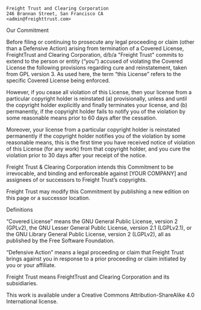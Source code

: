 # 

    Freight Trust and Clearing Corporation
    246 Brannan Street, San Francisco CA
    <admin@freighttrust.com>

Our Commitment

Before filing or continuing to prosecute any legal proceeding or claim
(other than a Defensive Action) arising from termination of a Covered
License, FreightTrust and Clearing Corporation, d/b/a "Freight Trust"
commits to extend to the person or entity (“you”) accused of violating
the Covered License the following provisions regarding cure and
reinstatement, taken from GPL version 3. As used here, the term “this
License” refers to the specific Covered License being enforced.

However, if you cease all violation of this License, then your license
from a particular copyright holder is reinstated (a) provisionally,
unless and until the copyright holder explicitly and finally terminates
your license, and (b) permanently, if the copyright holder fails to
notify you of the violation by some reasonable means prior to 60 days
after the cessation.

Moreover, your license from a particular copyright holder is reinstated
permanently if the copyright holder notifies you of the violation by
some reasonable means, this is the first time you have received notice
of violation of this License (for any work) from that copyright holder,
and you cure the violation prior to 30 days after your receipt of the
notice.

Freight Trust & Clearing Corporation intends this Commitment to be
irrevocable, and binding and enforceable against \[YOUR COMPANY\] and
assignees of or successors to Freight Trust’s copyrights.

Freight Trust may modify this Commitment by publishing a new edition on
this page or a successor location.

Definitions

“Covered License” means the GNU General Public License, version 2
(GPLv2), the GNU Lesser General Public License, version 2.1 (LGPLv2.1),
or the GNU Library General Public License, version 2 (LGPLv2), all as
published by the Free Software Foundation.

“Defensive Action” means a legal proceeding or claim that Freight Trust
brings against you in response to a prior proceeding or claim initiated
by you or your affiliate.

Freight Trust means FreightTrust and Clearing Corporation and its
subsidiaries.

This work is available under a Creative Commons Attribution-ShareAlike
4.0 International license.
